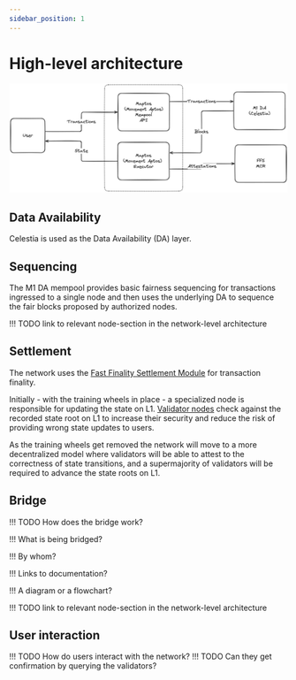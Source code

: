 ```yaml
---
sidebar_position: 1
---
```


# High-level architecture

![Architecture](./images/architecture.png)

## Data Availability

Celestia is used as the Data Availability (DA) layer.

## Sequencing

The M1 DA mempool provides basic fairness sequencing for transactions ingressed to a single node
and then uses the underlying DA to sequence the fair blocks proposed by authorized nodes.

!!! TODO link to relevant node-section in the network-level architecture

## Settlement

The network uses the [Fast Finality Settlement Module](../Introduction/technical_details.md#fast-finality-settlement-module) for transaction finality.

Initially - with the training wheels in place - a specialized node is responsible for updating the state on L1. [Validator nodes](./node_level_architecture.md#validator-node) check against the recorded state root on L1 to increase their security and reduce the risk of providing wrong state updates to users.

As the training wheels get removed the network will move to a more decentralized model where validators will be able to attest to the correctness of state transitions, and a supermajority of validators will be required to advance the state roots on L1.


## Bridge

!!! TODO How does the bridge work? 

!!! What is being bridged?

!!! By whom?

!!! Links to documentation?

!!! A diagram or a flowchart?

!!! TODO link to relevant node-section in the network-level architecture

## User interaction

!!! TODO How do users interact with the network?
!!! TODO Can they get confirmation by querying the validators?
